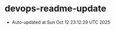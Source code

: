 # devops-readme-update
<!--START_SECTION:activity-->
- Auto-updated at Sun Oct 12 23:12:29 UTC 2025
<!--END_SECTION:activity-->

